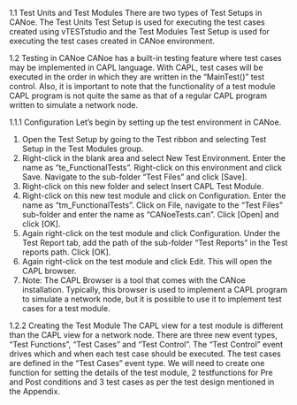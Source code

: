 1.1 Test Units and Test Modules 
There are two types of Test Setups in CANoe. The Test Units Test Setup is used for executing the test cases created using vTESTstudio and the Test Modules Test Setup is used for executing the test cases 
created in CANoe environment. 

1.2 Testing in CANoe 
CANoe has a built-in testing feature where test cases may be implemented in CAPL language. With CAPL, test cases will be executed in the order in which they are written in the “MainTest()” test control. Also, it is important to note that the functionality of a test module CAPL program is not quite the same as that of a regular CAPL program written to simulate a network node. 

1.1.1 Configuration 
Let’s begin by setting up the test environment in CANoe. 
1) Open the Test Setup by going to the Test ribbon and selecting Test Setup in the Test Modules group. 
2) Right-click in the blank area and select New Test Environment. Enter the name as “te_FunctionalTests”. Right-click on this environment and click Save. Navigate to the sub-folder “Test 
Files” and click [Save]. 
3) Right-click on this new folder and select Insert CAPL Test Module. 
4) Right-click on this new test module and click on Configuration. Enter the name as “tm_FunctionalTests”. Click on File, navigate to the “Test Files” sub-folder and enter the name as “CANoeTests.can”. Click [Open] and click [OK]. 
5) Again right-click on the test module and click Configuration. Under the Test Report tab, add the path of the sub-folder “Test Reports” in the Test reports path. Click [OK]. 
6) Again right-click on the test module and click Edit. This will open the CAPL browser.
7) Note: The CAPL Browser is a tool that comes with the CANoe installation. Typically, this browser is used to implement a CAPL program to simulate a network node, but it is possible to use it to implement test cases for a test module.
   
1.2.2 Creating the Test Module 
The CAPL view for a test module is different than the CAPL view for a network node. There are three new event types, “Test Functions”, “Test Cases” and “Test Control”. The “Test Control” event drives which and 
when each test case should be executed. The test cases are defined in the “Test Cases” event type. We will need to create one function for setting the details of the test module, 2 testfunctions for Pre and Post conditions and 3 test cases as per the test design mentioned in the Appendix. 
